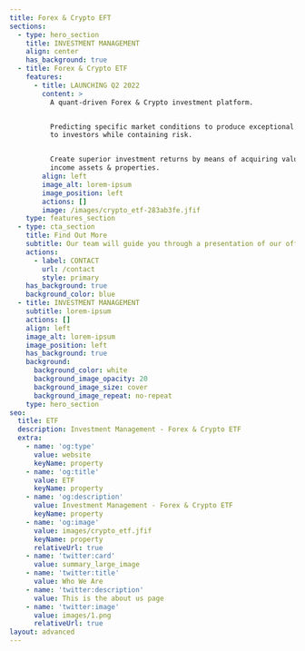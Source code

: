 ```yaml
---
title: Forex & Crypto EFT
sections:
  - type: hero_section
    title: INVESTMENT MANAGEMENT
    align: center
    has_background: true
  - title: Forex & Crypto ETF
    features:
      - title: LAUNCHING Q2 2022
        content: >
          A quant-driven Forex & Crypto investment platform.


          Predicting specific market conditions to produce exceptional returns
          to investors while containing risk.


          Create superior investment returns by means of acquiring value-add
          income assets & properties.
        align: left
        image_alt: lorem-ipsum
        image_position: left
        actions: []
        image: /images/crypto_etf-283ab3fe.jfif
    type: features_section
  - type: cta_section
    title: Find Out More
    subtitle: Our team will guide you through a presentation of our offerings.
    actions:
      - label: CONTACT
        url: /contact
        style: primary
    has_background: true
    background_color: blue
  - title: INVESTMENT MANAGEMENT
    subtitle: lorem-ipsum
    actions: []
    align: left
    image_alt: lorem-ipsum
    image_position: left
    has_background: true
    background:
      background_color: white
      background_image_opacity: 20
      background_image_size: cover
      background_image_repeat: no-repeat
    type: hero_section
seo:
  title: ETF
  description: Investment Management - Forex & Crypto ETF
  extra:
    - name: 'og:type'
      value: website
      keyName: property
    - name: 'og:title'
      value: ETF
      keyName: property
    - name: 'og:description'
      value: Investment Management - Forex & Crypto ETF
      keyName: property
    - name: 'og:image'
      value: images/crypto_etf.jfif
      keyName: property
      relativeUrl: true
    - name: 'twitter:card'
      value: summary_large_image
    - name: 'twitter:title'
      value: Who We Are
    - name: 'twitter:description'
      value: This is the about us page
    - name: 'twitter:image'
      value: images/1.png
      relativeUrl: true
layout: advanced
---
```

